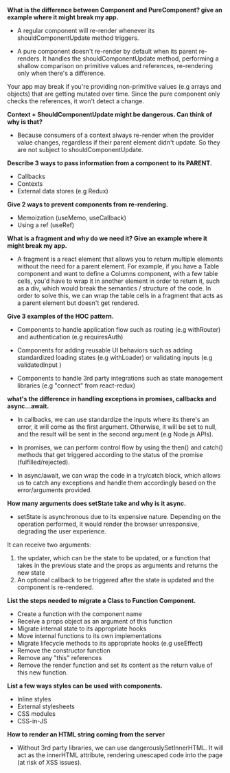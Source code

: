 **What is the difference between Component and PureComponent? give an example where it might break my app.**

- A regular component will re-render whenever its shouldComponentUpdate method triggers.

- A pure component doesn't re-render by default when its parent re-renders. It handles the shouldComponentUpdate method, performing a shallow comparison on primitive values and references, re-rendering only when there's a difference.

Your app may break if you're providing non-primitive values (e.g arrays and objects) that are getting mutated over time. Since the pure component only checks the references, it won't detect a change.

**Context + ShouldComponentUpdate might be dangerous. Can think of why is that?**

- Because consumers of a context always re-render when the provider value changes, regardless if their parent element didn't update. So they are not subject to shouldComponentUpdate.

**Describe 3 ways to pass information from a component to its PARENT.**

- Callbacks
- Contexts
- External data stores (e.g Redux)

**Give 2 ways to prevent components from re-rendering.**

- Memoization (useMemo, useCallback)
- Using a ref (useRef)

**What is a fragment and why do we need it? Give an example where it might break my app.**

- A fragment is a react element that allows you to return multiple elements without the need for a parent element. For example, if you have a Table component and want to define a Columns component, with a few table cells, you'd have to wrap it in another element in order to return it, such as a div, which would break the semantics / structure of the code.
In order to solve this, we can wrap the table cells in a fragment that acts as a parent element but doesn't get rendered.

**Give 3 examples of the HOC pattern.**
- Components to handle application flow such as routing (e.g withRouter) and authentication (e.g requiresAuth)

- Components for adding reusable UI behaviors such as adding standardized loading states (e.g withLoader) or validating inputs (e.g validatedInput
)

- Components to handle 3rd party integrations such as state management libraries (e.g "connect" from react-redux)

**what's the difference in handling exceptions in promises, callbacks and async...await.**

- In callbacks, we can use standardize the inputs where its there's an error, it will come as the first argument. Otherwise, it will be set to null, and the result will be sent in the second argument (e.g Node.js APIs).

- In promises, we can perform control flow by using the then() and catch() methods that get triggered according to the status of the promise (fulfilled/rejected).

- In async/await, we can wrap the code in a try/catch block, which allows us to catch any exceptions and handle them accordingly based on the error/arguments provided.

**How many arguments does setState take and why is it async.**
- setState is asynchronous due to its expensive nature. Depending on the operation performed,
it would render the browser unresponsive, degrading the user experience.

It can receive two arguments:
  1. the updater, which can be the state to be updated, or a function that takes in the previous state and the props as arguments
  and returns the new state
  2. An optional callback to be triggered after the state is updated and the component is re-rendered.

**List the steps needed to migrate a Class to Function Component.**

- Create a function with the component name
- Receive a props object as an argument of this function
- Migrate internal state to its appropriate hooks
- Move internal functions to its own implementations
- Migrate lifecycle methods to its appropriate hooks (e.g useEffect)
- Remove the constructor function
- Remove any "this" references
- Remove the render function and set its content as the return value of this new function.

**List a few ways styles can be used with components.**
- Inline styles
- External stylesheets
- CSS modules
- CSS-in-JS

**How to render an HTML string coming from the server**

- Without 3rd party libraries, we can use dangerouslySetInnerHTML. It will act as the innerHTML attribute, rendering unescaped code into the page (at risk of XSS issues).